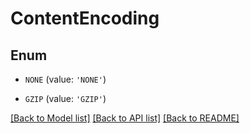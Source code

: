 # ContentEncoding


## Enum

* `NONE` (value: `'NONE'`)

* `GZIP` (value: `'GZIP'`)

[[Back to Model list]](../README.md#documentation-for-models) [[Back to API list]](../README.md#documentation-for-api-endpoints) [[Back to README]](../README.md)


